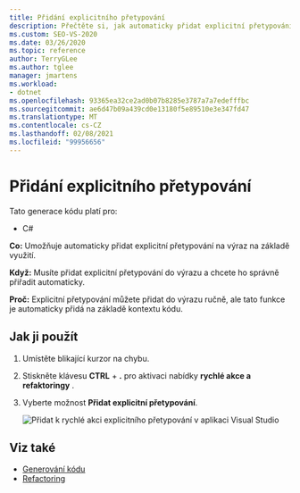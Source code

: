 ```yaml
---
title: Přidání explicitního přetypování
description: Přečtěte si, jak automaticky přidat explicitní přetypování do výrazu založeného na kontextu kódu.
ms.custom: SEO-VS-2020
ms.date: 03/26/2020
ms.topic: reference
author: TerryGLee
ms.author: tglee
manager: jmartens
ms.workload:
- dotnet
ms.openlocfilehash: 93365ea32ce2ad0b07b8285e3787a7a7edefffbc
ms.sourcegitcommit: ae6d47b09a439cd0e13180f5e89510e3e347fd47
ms.translationtype: MT
ms.contentlocale: cs-CZ
ms.lasthandoff: 02/08/2021
ms.locfileid: "99956656"
---
```

# <a name="add-explicit-cast"></a>Přidání explicitního přetypování

Tato generace kódu platí pro:

- C#

**Co:** Umožňuje automaticky přidat explicitní přetypování na výraz na základě využití.

**Když:** Musíte přidat explicitní přetypování do výrazu a chcete ho správně přiřadit automaticky.

**Proč:** Explicitní přetypování můžete přidat do výrazu ručně, ale tato funkce je automaticky přidá na základě kontextu kódu.

## <a name="how-to-use-it"></a>Jak ji použít

1. Umístěte blikající kurzor na chybu.
2. Stiskněte klávesu **CTRL** + **.** pro aktivaci nabídky **rychlé akce a refaktoringy** .
3. Vyberte možnost **Přidat explicitní přetypování**.

   ![Přidat k rychlé akci explicitního přetypování v aplikaci Visual Studio](media/add-explicit-cast.png)

## <a name="see-also"></a>Viz také

- [Generování kódu](../code-generation-in-visual-studio.md)
- [Refactoring](../refactoring-in-visual-studio.md)
